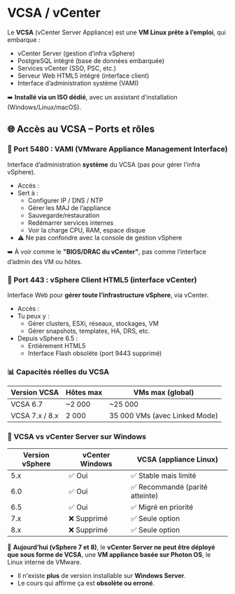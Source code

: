 # VCSA / vCenter

Le **VCSA** (vCenter Server Appliance) est une **VM Linux prête à l’emploi**, qui embarque :

- vCenter Server (gestion d’infra vSphere)
- PostgreSQL intégré (base de données embarquée)
- Services vCenter (SSO, PSC, etc.)
- Serveur Web HTML5 intégré (interface client)
- Interface d’administration système (VAMI)

➡️ **Installé via un ISO dédié**, avec un assistant d’installation (Windows/Linux/macOS).

## **🌐 Accès au VCSA – Ports et rôles**

### **🔹 Port 5480 : VAMI (VMware Appliance Management Interface)**

Interface d’administration **système** du VCSA (pas pour gérer l’infra vSphere).

- Accès :
- Sert à :
  - Configurer IP / DNS / NTP
  - Gérer les MAJ de l’appliance
  - Sauvegarde/restauration
  - Redémarrer services internes
  - Voir la charge CPU, RAM, espace disque
- ⚠️ Ne pas confondre avec la console de gestion vSphere

➡️ À voir comme le **"BIOS/DRAC du vCenter"**, pas comme l’interface d’admin des VM ou hôtes.



### **🔹 Port 443 : vSphere Client HTML5 (interface vCenter)**

Interface Web pour **gérer toute l’infrastructure vSphere**, via vCenter.

- Accès :
- Tu peux y :
  - Gérer clusters, ESXi, réseaux, stockages, VM
  - Gérer snapshots, templates, HA, DRS, etc.
- Depuis vSphere 6.5 :
  - Entièrement HTML5
  - Interface Flash obsolète (port 9443 supprimé)



### **📊 Capacités réelles du VCSA**

| **Version VCSA** | **Hôtes max** | **VMs max (global)**          |
|------------------|---------------|-------------------------------|
| VCSA 6.7         | ~2 000        | ~25 000                       |
| VCSA 7.x / 8.x   | 2 000         | 35 000 VMs (avec Linked Mode) |

### **🎯 VCSA vs vCenter Server sur Windows**

| **Version vSphere** | **vCenter Windows** | **VCSA (appliance Linux)**      |
|---------------------|---------------------|---------------------------------|
| 5.x                 | ✅ Oui              | ✅ Stable mais limité           |
| 6.0                 | ✅ Oui              | ✅ Recommandé (parité atteinte) |
| 6.5                 | ✅ Oui              | ✅ Migré en priorité            |
| 7.x                 | ❌ Supprimé         | ✅ Seule option                 |
| 8.x                 | ❌ Supprimé         | ✅ Seule option                 |

📌 **Aujourd’hui (vSphere 7 et 8)**, le **vCenter Server ne peut être déployé que sous forme de VCSA**, une **VM appliance basée sur Photon OS**, le Linux interne de VMware.

- Il n'existe **plus** de version installable sur **Windows Server**.
- Le cours qui affirme ça est **obsolète ou erroné**.

